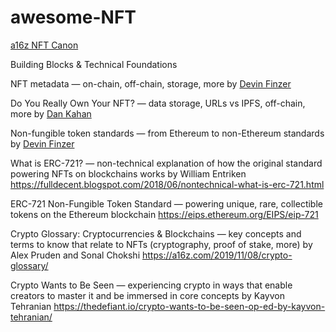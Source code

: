 # awesome-NFT

[a16z NFT Canon](https://a16z.com/2021/04/02/nfts-readings-resources/)

Building Blocks & Technical Foundations

NFT metadata — on-chain, off-chain, storage, more 
by [Devin Finzer](https://opensea.io/blog/guides/non-fungible-tokens/#Non-fungible_token_metadata )

Do You Really Own Your NFT? — data storage, URLs vs IPFS, off-chain, more
by [Dan Kahan](https://thedefiant.io/do-you-really-own-your-nft-chances-are-you-dont/ )

Non-fungible token standards — from Ethereum to non-Ethereum standards 
by [Devin Finzer](https://opensea.io/blog/guides/non-fungible-tokens/#Non-fungible_token_standards )

What is ERC-721? — non-technical explanation of how the original standard powering NFTs on blockchains works
by William Entriken
https://fulldecent.blogspot.com/2018/06/nontechnical-what-is-erc-721.html 

ERC-721 Non-Fungible Token Standard — powering unique, rare, collectible tokens on the Ethereum blockchain
https://eips.ethereum.org/EIPS/eip-721 

Crypto Glossary: Cryptocurrencies & Blockchains — key concepts and terms to know that relate to NFTs (cryptography, proof of stake, more)
by Alex Pruden and Sonal Chokshi
https://a16z.com/2019/11/08/crypto-glossary/ 

Crypto Wants to Be Seen — experiencing crypto in ways that enable creators to master it and be immersed in core concepts
by Kayvon Tehranian
https://thedefiant.io/crypto-wants-to-be-seen-op-ed-by-kayvon-tehranian/ 
